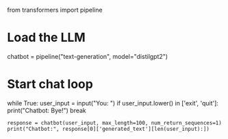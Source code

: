 from transformers import pipeline

# Load the LLM
chatbot = pipeline("text-generation", model="distilgpt2")

# Start chat loop
while True:
    user_input = input("You: ")
    if user_input.lower() in ['exit', 'quit']:
        print("Chatbot: Bye!")
        break

    response = chatbot(user_input, max_length=100, num_return_sequences=1)
    print("Chatbot:", response[0]['generated_text'][len(user_input):])
